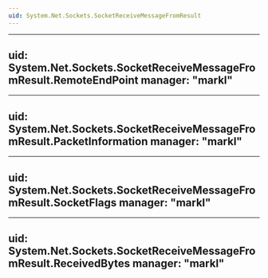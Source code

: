 ```yaml
---
uid: System.Net.Sockets.SocketReceiveMessageFromResult
---
```


---
uid: System.Net.Sockets.SocketReceiveMessageFromResult.RemoteEndPoint
manager: "markl"
---

---
uid: System.Net.Sockets.SocketReceiveMessageFromResult.PacketInformation
manager: "markl"
---

---
uid: System.Net.Sockets.SocketReceiveMessageFromResult.SocketFlags
manager: "markl"
---

---
uid: System.Net.Sockets.SocketReceiveMessageFromResult.ReceivedBytes
manager: "markl"
---
